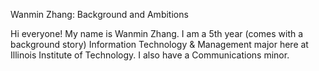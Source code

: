 Wanmin Zhang: Background and Ambitions

Hi everyone! My name is Wanmin Zhang. I am a 5th year (comes with a background story)
Information Technology & Management major here at Illinois Institute of Technology.
I also have a Communications minor. 
